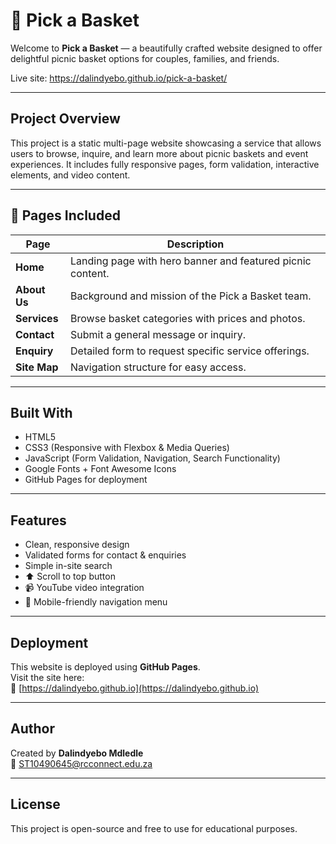 # 🧺 Pick a Basket

Welcome to **Pick a Basket** — a beautifully crafted website designed to offer delightful picnic basket options for couples, families, and friends.

Live site: https://dalindyebo.github.io/pick-a-basket/

---

## Project Overview

This project is a static multi-page website showcasing a service that allows users to browse, inquire, and learn more about picnic baskets and event experiences. It includes fully responsive pages, form validation, interactive elements, and video content.

---

## 📄 Pages Included

| Page        | Description |
|-------------|-------------|
| **Home**    | Landing page with hero banner and featured picnic content. |
| **About Us**| Background and mission of the Pick a Basket team. |
| **Services**| Browse basket categories with prices and photos. |
| **Contact** | Submit a general message or inquiry. |
| **Enquiry** | Detailed form to request specific service offerings. |
| **Site Map**| Navigation structure for easy access. |

---

## Built With

- HTML5
- CSS3 (Responsive with Flexbox & Media Queries)
- JavaScript (Form Validation, Navigation, Search Functionality)
- Google Fonts + Font Awesome Icons
- GitHub Pages for deployment

---

## Features

- Clean, responsive design
- Validated forms for contact & enquiries
- Simple in-site search
- ⬆️ Scroll to top button
- 📹 YouTube video integration
- 📱 Mobile-friendly navigation menu

---

## Deployment

This website is deployed using **GitHub Pages**.  
Visit the site here:  
🔗 [https://dalindyebo.github.io](https://dalindyebo.github.io)

---

## Author

Created by **Dalindyebo Mdledle**  
📧 ST10490645@rcconnect.edu.za

---

## License

This project is open-source and free to use for educational purposes.
